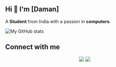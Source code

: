 ## Hi 👋 I'm [Daman]

A **Student** from India with a passion in **computers**.

![My GitHub stats](https://github-readme-stats.vercel.app/api?username=DPSLEGEND&show_icons=true&theme=radical)
## Connect with me

<div align="center" class="first">
<a href="https://t.me/D_Ghoul"><img src="https://img.shields.io/badge/Telegram-2CA5E0?style=for-the-badge&logo=telegram&logoColor=white"></a>
<a href="daman.dogee.02@gmail.com"><img src="https://img.shields.io/badge/Gmail-D14836?style=for-the-badge&logo=gmail&logoColor=white"></a>
</div>
